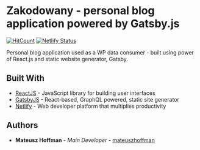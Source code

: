 # Zakodowany - personal blog application powered by Gatsby.js

[![HitCount](http://hits.dwyl.com/mateuszhoffman/zakodowany-blog.svg)](http://hits.dwyl.com/mateuszhoffman/zakodowany-blog) [![Netlify Status](https://api.netlify.com/api/v1/badges/ac981738-3e98-46d2-abe9-47c6f543bf0a/deploy-status)](https://app.netlify.com/sites/zakodowany/deploys)

Personal blog application used as a WP data consumer - built using power of React.js and static website generator, Gatsby.

## Built With

- [ReactJS](https://reactjs.org/) - JavaScript library for building user interfaces
- [GatsbyJS](https://www.gatsbyjs.org/) - React-based, GraphQL powered, static site generator
- [Netlify](https://www.netlify.com/) - Web developer platform that multiplies productivity

## Authors

- **Mateusz Hoffman** - _Main Developer_ - [mateuszhoffman](https://github.com/mateuszhoffman)
